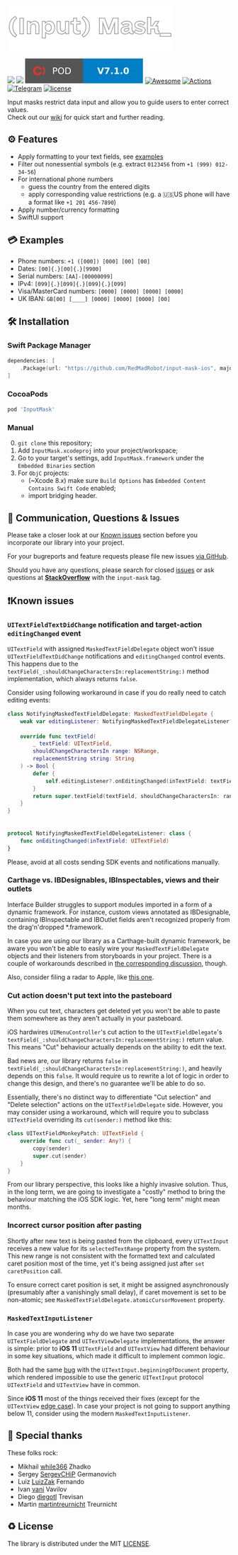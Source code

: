 <img src="Documentation/Assets/logo.png" alt="Input Mask" height="102" />

[![](https://img.shields.io/endpoint?url=https%3A%2F%2Fswiftpackageindex.com%2Fapi%2Fpackages%2FRedMadRobot%2Finput-mask-ios%2Fbadge%3Ftype%3Dswift-versions&style=for-the-badge)](https://swiftpackageindex.com/RedMadRobot/input-mask-ios) [![](https://img.shields.io/endpoint?url=https%3A%2F%2Fswiftpackageindex.com%2Fapi%2Fpackages%2FRedMadRobot%2Finput-mask-ios%2Fbadge%3Ftype%3Dplatforms&style=for-the-badge)](https://swiftpackageindex.com/RedMadRobot/input-mask-ios) [![Pod Version Badge](Documentation/Assets/podversion.svg)](https://cocoapods.org/pods/InputMask) [![Awesome](https://img.shields.io/badge/-mentioned_in_awesome_iOS-CCA6C4.svg?colorA=CCA6C4&colorB=261120&logoWidth=20&logo=data%3Aimage%2Fsvg%2Bxml%3Bbase64%2CPHN2ZyB3aWR0aD0iMjAiIGhlaWdodD0iMTAiIHhtbG5zPSJodHRwOi8vd3d3LnczLm9yZy8yMDAwL3N2ZyI%2BICAgIDxwYXRoIGZpbGw9IiMyNjExMjAiIGQ9Ik0xOS4xNCA0LjVMMTQuMjMgMGwtLjY5Ljc1IDQuMDkgMy43NUgxLjUxTDUuNi43NSA0LjkxIDAgMCA0LjV2Mi45N0MwIDguODEgMS4yOSA5LjkgMi44OCA5LjloMy4wM2MxLjU5IDAgMi44OC0xLjA5IDIuODgtMi40M1Y1LjUyaDEuNTd2MS45NWMwIDEuMzQgMS4yOSAyLjQzIDIuODggMi40M2gzLjAzYzEuNTkgMCAyLjg4LTEuMDkgMi44OC0yLjQzbC0uMDEtMi45N3oiLz48L3N2Zz4%3D&style=for-the-badge)](https://github.com/vsouza/awesome-ios) [![Actions](https://img.shields.io/github/actions/workflow/status/RedMadRobot/input-mask-ios/swift.yml?style=for-the-badge)](https://github.com/RedMadRobot/input-mask-ios/actions/workflows/swift.yml) [![Telegram](https://img.shields.io/badge/-telegram_author-red?color=blue&logo=telegram&style=for-the-badge)](https://t.me/jeorge_taflanidi) [![license](https://img.shields.io/github/license/mashape/apistatus.svg?style=for-the-badge)](#license)

Input masks restrict data input and allow you to guide users to enter correct values.  
Check out our [wiki](https://github.com/RedMadRobot/input-mask-ios/wiki) for quick start and further reading.  

## ⚙️ Features

- Apply formatting to your text fields, see [examples](#examples)
- Filter out nonessential symbols (e.g. extract `0123456` from `+1 (999) 012-34-56`)
- For international phone numbers 
    - guess the country from the entered digits
    - apply corresponding value restrictions (e.g. a 🇺🇸US phone will have a format like `+1 201 456-7890`)
- Apply number/currency formatting 
- SwiftUI support

<a name="examples" />

## 💳 Examples

- Phone numbers: `+1 ([000]) [000] [00] [00]`
- Dates: `[00]{.}[00]{.}[9900]`
- Serial numbers: `[AA]-[00000099]`
- IPv4: `[099]{.}[099]{.}[099]{.}[099]`
- Visa/MasterCard numbers: `[0000] [0000] [0000] [0000]`
- UK IBAN: `GB[00] [____] [0000] [0000] [0000] [00]`

<a name="installation" />

## 🛠️ Installation

### Swift Package Manager

```swift
dependencies: [
    .Package(url: "https://github.com/RedMadRobot/input-mask-ios", majorVersion: 7)
]
```

### CocoaPods

```ruby
pod 'InputMask'
```

### Manual

0. `git clone` this repository;
1. Add `InputMask.xcodeproj` into your project/workspace;
2. Go to your target's settings, add `InputMask.framework` under the `Embedded Binaries` section
3. For `ObjC` projects:
	* (~Xcode 8.x) make sure `Build Options` has `Embedded Content Contains Swift Code` enabled;
	* import bridging header.

## 📢 Communication, Questions & Issues

Please take a closer look at our [Known issues](#knownissues) section before you incorporate our library into your project.

For your bugreports and feature requests please file new issues [via GitHub](https://github.com/RedMadRobot/input-mask-ios/issues/new/choose).

Should you have any questions, please search for closed [issues](https://github.com/RedMadRobot/input-mask-ios/issues?q=is%3Aclosed) or ask questions at **[StackOverflow](https://stackoverflow.com/questions/tagged/input-mask)** with the `input-mask` tag.

<a name="knownissues" />

## ❗Known issues

### `UITextFieldTextDidChange` notification and target-action `editingChanged` event

`UITextField` with assigned `MaskedTextFieldDelegate` object won't issue `UITextFieldTextDidChange` notifications and `editingChanged` control events. This happens due to the `textField(_:shouldChangeCharactersIn:replacementString:)` method implementation, which always returns `false`.

Consider using following workaround in case if you do really need to catch editing events:

```swift
class NotifyingMaskedTextFieldDelegate: MaskedTextFieldDelegate {
    weak var editingListener: NotifyingMaskedTextFieldDelegateListener?
    
    override func textField(
        _ textField: UITextField,
        shouldChangeCharactersIn range: NSRange,
        replacementString string: String
    ) -> Bool {
        defer {
            self.editingListener?.onEditingChanged(inTextField: textField)
        }
        return super.textField(textField, shouldChangeCharactersIn: range, replacementString: string)
    }
}


protocol NotifyingMaskedTextFieldDelegateListener: class {
    func onEditingChanged(inTextField: UITextField)
}
```

Please, avoid at all costs sending SDK events and notifications manually.

### Carthage vs. IBDesignables, IBInspectables, views and their outlets

Interface Builder struggles to support modules imported in a form of a dynamic framework. For instance, custom views annotated as IBDesignable, containing IBInspectable and IBOutlet fields aren't recognized properly from the drag'n'dropped \*.framework.

In case you are using our library as a Carthage-built dynamic framework, be aware you won't be able to easily wire your `MaskedTextFieldDelegate` objects and their listeners from storyboards in your project. There is a couple of workarounds described in [the corresponding discussion](https://github.com/Carthage/Carthage/issues/335), though.

Also, consider filing a radar to Apple, like [this one](https://openradar.appspot.com/23114017).

### Cut action doesn't put text into the pasteboard

When you cut text, characters get deleted yet you won't be able to paste them somewhere as they aren't actually in your pasteboard.

iOS hardwires `UIMenuController`'s cut action to the `UITextFieldDelegate`'s `textField(_:shouldChangeCharactersIn:replacementString:)` return value. This means "Cut" behaviour actually depends on the ability to edit the text.

Bad news are, our library returns `false` in `textField(_:shouldChangeCharactersIn:replacementString:)`, and heavily depends on this `false`. It would require us to rewrite a lot of logic in order to change this design, and there's no guarantee we'll be able to do so.

Essentially, there's no distinct way to differentiate "Cut selection" and "Delete selection" actions on the `UITextFieldDelegate` side. However, you may consider using a workaround, which will require you to subclass `UITextField` overriding its `cut(sender:)` method like this:

```swift
class UITextFieldMonkeyPatch: UITextField {
    override func cut(_ sender: Any?) {
        copy(sender)
        super.cut(sender)
    }
}
```

From our library perspective, this looks like a highly invasive solution. Thus, in the long term, we are going to investigate a "costly" method to bring the behaviour matching the iOS SDK logic. Yet, here "long term" might mean months.

### Incorrect cursor position after pasting

Shortly after new text is being pasted from the clipboard, every ```UITextInput``` receives a new value for its `selectedTextRange` property from the system. This new range is not consistent with the formatted text and calculated caret position most of the time, yet it's being assigned just after ```set caretPosition``` call.
     
To ensure correct caret position is set, it might be assigned asynchronously (presumably after a vanishingly small delay), if caret movement is set to be non-atomic; see `MaskedTextFieldDelegate.atomicCursorMovement` property.

### `MaskedTextInputListener`

In case you are wondering why do we have two separate `UITextFieldDelegate` and `UITextViewDelegate` implementations, the answer is simple: prior to **iOS 11** `UITextField` and `UITextView` had different behaviour in some key situations, which made it difficult to implement common logic. 

Both had the same [bug](http://jon-nolen.blogspot.com/2013/10/uitextview-returns-nil-for-uitextinput.html) with the `UITextInput.beginningOfDocument` property, which rendered impossible to use the generic `UITextInput` protocol `UITextField` and `UITextView` have in common.

Since **iOS 11** most of the things received their fixes (except for the `UITextView` [edge case](https://github.com/RedMadRobot/input-mask-ios/blob/master/Source/InputMask/InputMask/Classes/View/MaskedTextInputListener.swift#L140)). In case your project is not going to support anything below 11, consider using the modern `MaskedTextInputListener`.

## 🙏 Special thanks

These folks rock:

* Mikhail [while366](https://github.com/while366) Zhadko
* Sergey [SergeyCHiP](https://github.com/SergeyCHiP) Germanovich
* Luiz [LuizZak](https://github.com/LuizZak) Fernando
* Ivan [vani](https://github.com/vani2) Vavilov
* Diego [diegotl](https://github.com/diegotl) Trevisan
* Martin [martintreurnicht](https://github.com/martintreurnicht) Treurnicht

<a name="license" />

## ♻️ License

The library is distributed under the MIT [LICENSE](https://github.com/RedMadRobot/input-mask-ios/blob/master/LICENSE).
